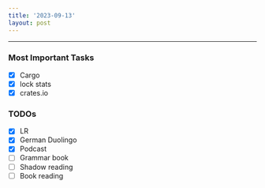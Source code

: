 ```yaml
---
title: '2023-09-13'
layout: post
---
```


---

### Most Important Tasks

- [x] Cargo
- [x] lock stats
- [x] crates.io

### TODOs

- [x] LR
- [x] German Duolingo
- [x] Podcast
- [ ] Grammar book
- [ ] Shadow reading
- [ ] Book reading
